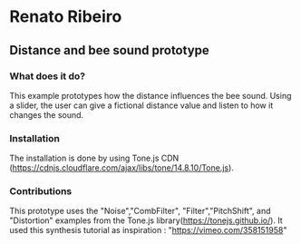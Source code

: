 # Renato Ribeiro

## Distance and bee sound prototype

### What does it do?
This example prototypes how the distance influences the bee sound. Using a slider, the user can give a fictional distance value and listen to how it changes the sound. 

### Installation
The installation is done by using Tone.js CDN (https://cdnjs.cloudflare.com/ajax/libs/tone/14.8.10/Tone.js).

### Contributions
This prototype uses the "Noise","CombFilter", "Filter","PitchShift", and "Distortion" examples from the Tone.js library(https://tonejs.github.io/).
It used this synthesis tutorial as inspiration : "https://vimeo.com/358151958"


